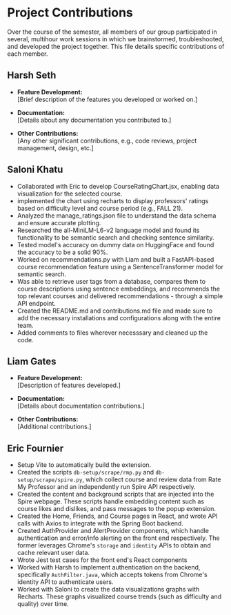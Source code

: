 # Project Contributions

Over the course of the semester, all members of our group participated in several, multihour work sessions in which we brainstormed, troubleshooted, and developed the project together.
This file details specific contributions of each member.

## Harsh Seth
- **Feature Development:**  
  [Brief description of the features you developed or worked on.]

- **Documentation:**  
  [Details about any documentation you contributed to.]

- **Other Contributions:**  
  [Any other significant contributions, e.g., code reviews, project management, design, etc.]

## Saloni Khatu
- Collaborated with Eric to develop CourseRatingChart.jsx, enabling data visualization for the selected course.
- implemented the chart using recharts to display professors' ratings based on difficulty level and course period (e.g., FALL 21).
- Analyzed the manage_ratings.json file to understand the data schema and ensure accurate plotting.
- Researched the all-MiniLM-L6-v2 language model and found its functionality to be semantic search and checking sentence similarity.
- Tested model's accuracy on dummy data on HuggingFace and found the accuracy to be a solid 90%.
- Worked on recommendations.py with Liam and built a FastAPI-based course recommendation feature using a SentenceTransformer model for semantic search.
- Was able to retrieve user tags from a database, compares them to course descriptions using sentence embeddings, and recommends the top relevant courses and delivered recommendations - through a simple API endpoint.
- Created the README.md and contributions.md file and made sure to add the necessary installations and configurations along with the entire team.
- Added comments to files wherever necesssary and cleaned up the code.


## Liam Gates
- **Feature Development:**  
  [Description of features developed.]

- **Documentation:**  
  [Details about documentation contributions.]

- **Other Contributions:**  
  [Additional contributions.]

## Eric Fournier
- Setup Vite to automatically build the extension.
- Created the scripts `db-setup/scrape/rmp.py` and `db-setup/scrape/spire.py`, which collect course and review data from Rate My Professor and an independently run Spire API respectively.
- Created the content and background scripts that are injected into the Spire webpage. These scripts handle embedding content such as course likes and dislikes, and pass messages to the popup extension.
- Created the Home, Friends, and Course pages in React, and wrote API calls with Axios to integrate with the Spring Boot backend.
- Created AuthProvider and AlertProvider components, which handle authentication and error/info alerting on the front end respectively. The former leverages Chrome's `storage` and `identity` APIs to obtain and cache relevant user data.
- Wrote Jest test cases for the front end's React components
- Worked with Harsh to implement authentication on the backend, specifically `AuthFilter.java`, which accepts tokens from Chrome's identity API to authenticate users. 
- Worked with Saloni to create the data visualizations graphs with Recharts. These graphs visualized course trends (such as difficulty and quality) over time.